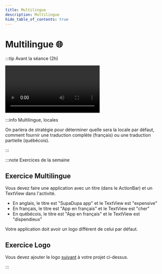 ```yaml
---
title: Multilingue
description: Multilingue
hide_table_of_contents: true
---
```


# Multilingue 🌐

<Row>

<Column>

:::tip Avant la séance (2h)

<Video url="https://www.youtube.com/watch?v=kP1o8F9qWfs" />

Consulter la [recette sur les logo](../recettes/logo)

:::

</Column>

<Column>

:::info Multilingue, locales

On parlera de stratégie pour déterminer quelle sera la locale par défaut, comment fournir une traduction complète (français) ou une traduction partielle (québécois).

:::

</Column>

</Row>

:::note Exercices de la semaine

## Exercice Multilingue

Vous devez faire une application avec un titre (dans le ActionBar) et un TextView dans l'activité.

- En anglais, le titre est "SupaDupa app" et le TextView est "expensive"
- En français, le titre est "App en français" et le TextView est "cher"
- En québécois, le titre est "App en français" et le TextView est "dispendieux"

Votre application doit avoir un logo différent de celui par défaut.

## Exercice Logo

Vous devez ajouter le logo [suivant](_13.2-multilingue/logo.jpeg) à votre projet ci-dessus.

:::
